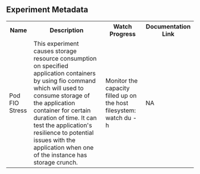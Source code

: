 ## Experiment Metadata

<table>
<tr>
<th> Name </th>
<th> Description </th>
<th> Watch Progress </th>
<th> Documentation Link </th>
</tr>
<tr>
 <td> Pod FIO Stress </td>
 <td> This experiment causes storage resource consumption on specified application containers by using fio command which will used to consume storage of the application container for certain duration of time. It can test the application's resilience to potential issues with the application when one of the instance has storage crunch.</td>
 <td>  Monitor the capacity filled up on the host filesystem: <br> watch du -h</td>
 <td>  NA</td>
 </tr>
 </table>